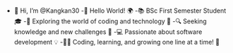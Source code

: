 - 👋 Hi, I’m @Kangkan30
-👋 Hello World! 🌍
-📚 BSc First Semester Student 🎓
-🌱 Exploring the world of coding and technology 🚀
-🔍 Seeking knowledge and new challenges 🧠
-💻 Passionate about software development 💡
-👨‍💻 Coding, learning, and growing one line at a time! 🌱

<!---
Kangkan30/Kangkan30 is a ✨ special ✨ repository because its `README.md` (this file) appears on your GitHub profile.
You can click the Preview link to take a look at your changes.
--->
